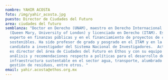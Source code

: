 ```yaml
---
nombre: YAHIR ACOSTA
foto: /img/yahir_acosta.jpg
puesto: Director de Ciudades del Futuro
area: ciudades del futuro
semblanza: "Doctor en Derecho (UNAM), maestro en Derecho Internacional Público
  (Queen Mary, University of London) y licenciado en Derecho (ITAM). Es abogado
  experto en finanzas públicas y en el financiamiento de proyectos de ciudades
  sostenibles. Ha sido profesor de grado y posgrado en el ITAM y en la UNAM. Es
  candidato a investigador del Sistema Nacional de Investigadores.  Actualmente
  es director del área de Ciudades del Futuro en Ethos y con su equipo genera
  análisis y recomendaciones respecto a políticas para el desarrollo de
  infraestructura sustentable en el sector agua, transporte, alumbrado público,
  gestión de residuos, entre otros. "
email: yahir.acosta@ethos.org.mx
---
```

